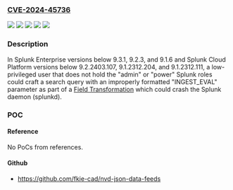 ### [CVE-2024-45736](https://cve.mitre.org/cgi-bin/cvename.cgi?name=CVE-2024-45736)
![](https://img.shields.io/static/v1?label=Product&message=Splunk%20Cloud%20Platform&color=blue)
![](https://img.shields.io/static/v1?label=Product&message=Splunk%20Enterprise&color=blue)
![](https://img.shields.io/static/v1?label=Version&message=9.2.2403%3C%209.2.2403.107%20&color=brighgreen)
![](https://img.shields.io/static/v1?label=Version&message=9.3%3C%209.3.1%20&color=brighgreen)
![](https://img.shields.io/static/v1?label=Vulnerability&message=The%20software%20does%20not%20properly%20control%20the%20allocation%20and%20maintenance%20of%20a%20limited%20resource%20thereby%20enabling%20an%20actor%20to%20influence%20the%20amount%20of%20resources%20consumed%2C%20eventually%20leading%20to%20the%20exhaustion%20of%20available%20resources.&color=brighgreen)

### Description

In Splunk Enterprise versions below 9.3.1, 9.2.3, and 9.1.6 and Splunk Cloud Platform versions below 9.2.2403.107, 9.1.2312.204, and 9.1.2312.111, a low-privileged user that does not hold the "admin" or "power" Splunk roles could craft a search query with an improperly formatted  "INGEST_EVAL" parameter as part of a [Field Transformation](https://docs.splunk.com/Documentation/Splunk/latest/Knowledge/Managefieldtransforms) which could crash the Splunk daemon (splunkd).

### POC

#### Reference
No PoCs from references.

#### Github
- https://github.com/fkie-cad/nvd-json-data-feeds

